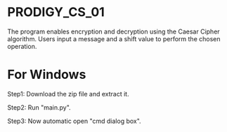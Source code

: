 # PRODIGY_CS_01
The program enables encryption and decryption using the Caesar Cipher algorithm. Users input a message and a shift value to perform the chosen operation.

# For Windows

Step1: Download the zip file and extract it.

Step2: Run "main.py".

Step3: Now automatic open "cmd dialog box".
